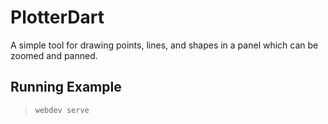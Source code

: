 # PlotterDart

A simple tool for drawing points, lines, and shapes in a panel which
can be zoomed and panned.

## Running Example

> `webdev serve`

